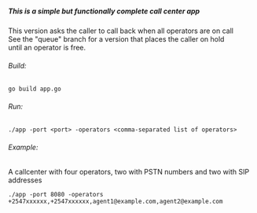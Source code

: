##### This is a simple but functionally complete call center app
This version asks the caller to call back when all operators are on call  
See the "queue" branch for a version that places the caller on hold  
until an operator is free.

###### Build:
```
go build app.go
```

###### Run:
```
./app -port <port> -operators <comma-separated list of operators>
```

###### Example:
A callcenter with four operators, two with PSTN numbers and two with SIP addresses
```
./app -port 8080 -operators +2547xxxxxx,+2547xxxxxx,agent1@example.com,agent2@example.com
```
